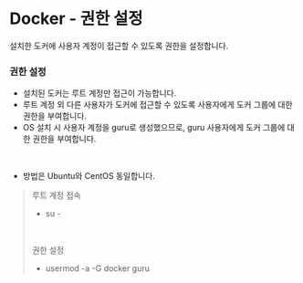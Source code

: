 # Docker - 권한 설정
설치한 도커에 사용자 계정이 접근할 수 있도록 권한을 설정합니다.   

### 권한 설정
- 설치된 도커는 루트 계정만 접근이 가능합니다.
- 루트 계정 외 다른 사용자가 도커에 접근할 수 있도록 사용자에게 도커 그룹에 대한 권한을 부여합니다.
- OS 설치 시 사용자 계정을 guru로 생성했으므로, guru 사용자에게 도커 그룹에 대한 권한을 부여합니다.
<br />

- 방법은 Ubuntu와 CentOS 동일합니다.

> 루트 계정 접속   
> - su -
> <br />
>
> 권한 설정   
> - usermod -a -G docker guru
<br />
